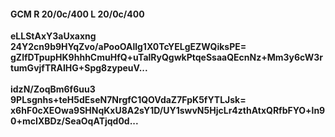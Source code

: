 #### GCM R 20/0c/400 L 20/0c/400
**eLLStAxY3aUxaxng**<br/>**24Y2cn9b9HYqZvo/aPooOAllg1X0TcYELgEZWQiksPE=**<br/>**gZlfDTpupHK9hhhCmuHfQ+uTalRyQgwkPtqeSsaaQEcnNz+Mm3y6cW3rtumGvjfTRAIHG+Spg8zypeuV...**<br/><br/>
**idzN/ZoqBm6f6uu3**<br/>**9PLsgnhs+teH5dEseN7NrgfC1QOVdaZ7FpK5fYTLJsk=**<br/>**x6hF0cXEOwa9SHNqKxU8A2sY1D/UY1swvN5HjcLr4zthAtxQRfbFYO+ln90+mcIXBDz/SeaOqATjqd0d...**